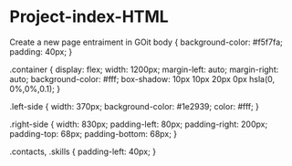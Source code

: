 # Project-index-HTML
Create a new page entraiment in GOit
body {
background-color: #f5f7fa;
  padding: 40px;
}

.container {
  display: flex;
  width: 1200px;
  margin-left: auto;
  margin-right: auto;
background-color: #fff;
  box-shadow: 10px 10px 20px 0px
    hsla(0, 0%,0%,0.1);
}

.left-side {
  width: 370px;
  background-color: #1e2939;
  color: #fff;
}

.right-side {
  width: 830px;
  padding-left: 80px;
  padding-right: 200px;
  padding-top: 68px;
  padding-bottom: 68px;
}

.contacts, .skills {
    padding-left: 40px;
}
